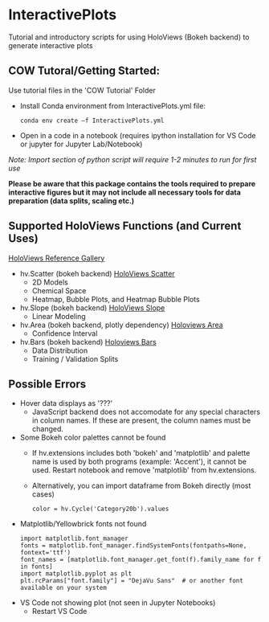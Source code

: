 # InteractivePlots
Tutorial and introductory scripts for using HoloViews (Bokeh backend) to generate interactive plots


## COW Tutoral/Getting Started:
Use tutorial files in the 'COW Tutorial' Folder
- Install Conda environment from InteractivePlots.yml file:
  
  ```conda env create —f InteractivePlots.yml```
- Open in a code in a notebook (requires ipython installation for VS Code or jupyter for Jupyter Lab/Notebook)

*Note: Import section of python script will require 1-2 minutes to run for first use*

**Please be aware that this package contains the tools required to prepare interactive figures but it may not include all necessary tools for data preparation (data splits, scaling etc.)** 

## Supported HoloViews Functions (and Current Uses)
[HoloViews Reference Gallery](https://holoviews.org/reference/index.html/ "HoloViews Reference Gallery")
- hv.Scatter (bokeh backend) [HoloViews Scatter](https://holoviews.org/reference/elements/bokeh/Scatter.html/ "HoloViews Scatter")
  - 2D Models
  - Chemical Space
  - Heatmap, Bubble Plots, and Heatmap Bubble Plots
- hv.Slope (bokeh backend) [HoloViews Slope](https://holoviews.org/reference/elements/bokeh/Slope.html/ "HoloViews Slope")
  - Linear Modeling
- hv.Area (bokeh backend, plotly dependency) [Holoviews Area](https://holoviews.org/reference/elements/bokeh/Area.html/ "HoloViews Area")
  - Confidence Interval
- hv.Bars (bokeh backend) [Holoviews Bars](https://holoviews.org/reference/elements/bokeh/Bars.html/ "HoloViews Bars")
  - Data Distribution
  - Training / Validation Splits


## Possible Errors
- Hover data displays as '???'
  - JavaScript backend does not accomodate for any special characters in column names. If these are present, the column names must be changed.
- Some Bokeh color palettes cannot be found
  - If hv.extensions includes both 'bokeh' and 'matplotlib' and palette name is used by both programs (example: 'Accent'), it cannot be used. Restart notebook and remove 'matplotlib' from hv.extensions.
  - Alternatively, you can import dataframe from Bokeh directly (most cases)
    
    ```color = hv.Cycle('Category20b').values```
- Matplotlib/Yellowbrick fonts not found
  ```
  import matplotlib.font_manager
  fonts = matplotlib.font_manager.findSystemFonts(fontpaths=None, fontext='ttf')
  font_names = [matplotlib.font_manager.get_font(f).family_name for f in fonts]
  import matplotlib.pyplot as plt
  plt.rcParams["font.family"] = "DejaVu Sans"  # or another font available on your system
  ```
- VS Code not showing plot (not seen in Jupyter Notebooks)
  - Restart VS Code 
